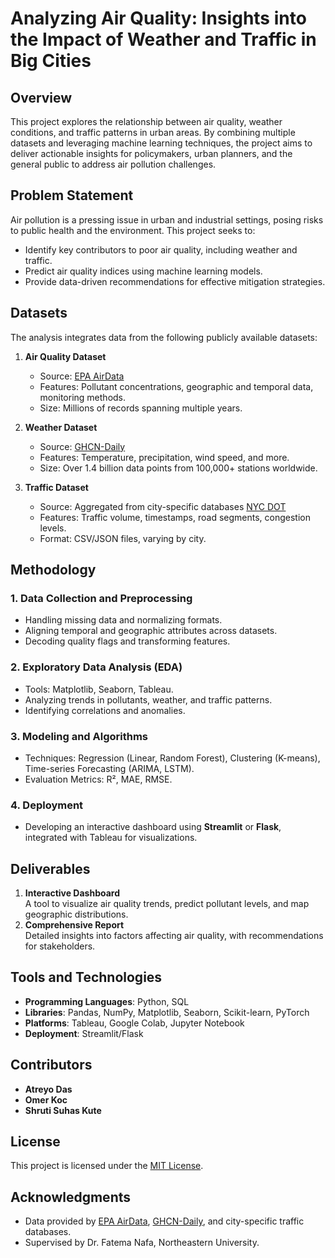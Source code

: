 # Analyzing Air Quality: Insights into the Impact of Weather and Traffic in Big Cities

## Overview

This project explores the relationship between air quality, weather conditions, and traffic patterns in urban areas. By combining multiple datasets and leveraging machine learning techniques, the project aims to deliver actionable insights for policymakers, urban planners, and the general public to address air pollution challenges.

## Problem Statement

Air pollution is a pressing issue in urban and industrial settings, posing risks to public health and the environment. This project seeks to:
- Identify key contributors to poor air quality, including weather and traffic.
- Predict air quality indices using machine learning models.
- Provide data-driven recommendations for effective mitigation strategies.

## Datasets

The analysis integrates data from the following publicly available datasets:
1. **Air Quality Dataset**  
   - Source: [EPA AirData](https://aqs.epa.gov/aqsweb/airdata/download_files.html#Raw)  
   - Features: Pollutant concentrations, geographic and temporal data, monitoring methods.  
   - Size: Millions of records spanning multiple years.  

2. **Weather Dataset**  
   - Source: [GHCN-Daily](https://open-meteo.com/en/docs/historical-weather-api)  
   - Features: Temperature, precipitation, wind speed, and more.  
   - Size: Over 1.4 billion data points from 100,000+ stations worldwide.  

3. **Traffic Dataset**  
   - Source: Aggregated from city-specific databases [NYC DOT](https://data.cityofnewyork.us/Transportation/Automated-Traffic-Volume-Counts/7ym2-wayt/about_data)  
   - Features: Traffic volume, timestamps, road segments, congestion levels.  
   - Format: CSV/JSON files, varying by city.  

## Methodology

### 1. Data Collection and Preprocessing
- Handling missing data and normalizing formats.
- Aligning temporal and geographic attributes across datasets.
- Decoding quality flags and transforming features.

### 2. Exploratory Data Analysis (EDA)
- Tools: Matplotlib, Seaborn, Tableau.  
- Analyzing trends in pollutants, weather, and traffic patterns.  
- Identifying correlations and anomalies.

### 3. Modeling and Algorithms
- Techniques: Regression (Linear, Random Forest), Clustering (K-means), Time-series Forecasting (ARIMA, LSTM).  
- Evaluation Metrics: R², MAE, RMSE.

### 4. Deployment
- Developing an interactive dashboard using **Streamlit** or **Flask**, integrated with Tableau for visualizations.  

## Deliverables

1. **Interactive Dashboard**  
   A tool to visualize air quality trends, predict pollutant levels, and map geographic distributions.  
2. **Comprehensive Report**  
   Detailed insights into factors affecting air quality, with recommendations for stakeholders.

## Tools and Technologies

- **Programming Languages**: Python, SQL  
- **Libraries**: Pandas, NumPy, Matplotlib, Seaborn, Scikit-learn, PyTorch  
- **Platforms**: Tableau, Google Colab, Jupyter Notebook  
- **Deployment**: Streamlit/Flask  

## Contributors

- **Atreyo Das**
- **Omer Koc**  
- **Shruti Suhas Kute** 

## License

This project is licensed under the [MIT License](LICENSE).

## Acknowledgments

- Data provided by [EPA AirData](https://aqs.epa.gov/), [GHCN-Daily](https://www.ncei.noaa.gov/), and city-specific traffic databases.  
- Supervised by Dr. Fatema Nafa, Northeastern University.

